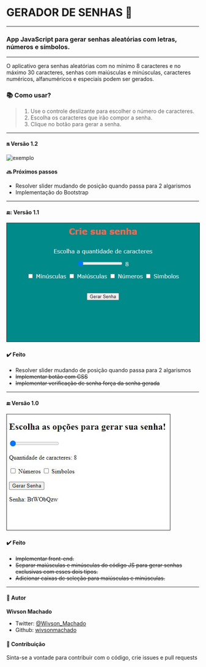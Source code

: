 # GERADOR DE SENHAS :closed_lock_with_key: 
---

### App JavaScript para gerar senhas aleatórias com letras, números e símbolos.

---

O aplicativo gera senhas aleatórias com no mínimo 8 caracteres e no máximo 30 caracteres, senhas com maiúsculas e minúsculas, caracteres numéricos, alfanuméricos e especiais podem ser gerados.

### :books: Como usar?

> 1. Use o controle deslizante para escolher o número de caracteres.
> 2. Escolha os caracteres que irão compor a senha.
> 3. Clique no botão para gerar a senha.

---
#### :on: Versão 1.2

![exemplo](https://user-images.githubusercontent.com/75145389/111730859-09054180-8851-11eb-831b-76f67e3ee9e2.gif)


#### :soon: Próximos passos

* Resolver slider mudando de posição quando passa para 2 algarismos
* Implementação do Bootstrap


---
#### 🔚: Versão 1.1
<img src="images/front-end_v2.JPG" border="1px solid blue" alt="Versão 1.0"/>


#### :heavy_check_mark: Feito

* Resolver slider mudando de posição quando passa para 2 algarismos
* ~~Implementar botão com CSS~~
* ~~Implementar verificação de senha força da senha gerada~~

---
#### :end: Versão 1.0
<img src="images/front-end_v1.JPG" border="1px solid blue" alt="Versão 1.0"/>

#### :heavy_check_mark: Feito

* ~~Implementar front-end.~~
* ~~Separar maiúsculas e minúsculas do código JS para gerar senhas exclusivas com esses dois tipos.~~
* ~~Adicionar caixas de seleção para maiúsculas e minúsculas.~~
---
#### :bust_in_silhouette: Autor

 **Wivson Machado**

* Twitter: [@Wivson_Machado](https://twitter.com/Wivson_Machado)
* Github: [wivsonmachado](https://github.com/wivsonmachado)

#### :busts_in_silhouette: Contribuição

Sinta-se a vontade para contribuir com o código, crie issues e pull requests 

